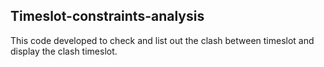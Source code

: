 ## Timeslot-constraints-analysis
This code developed to check and list out the clash between timeslot and display the clash timeslot.
